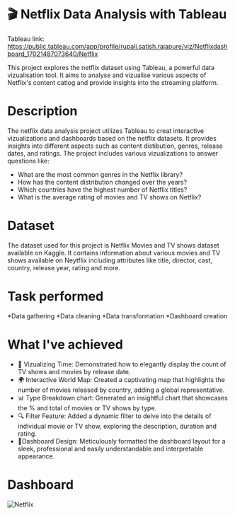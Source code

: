 # 🎬 Netflix Data Analysis with Tableau
Tableau link: https://public.tableau.com/app/profile/rupali.satish.rajapure/viz/Netflixdashboard_17021487073640/Netflix

This project explores the netflix dataset using Tableau, a powerful data vizualisation tool. It aims to analyse and vizualise various aspects of Netflix's content catlog and provide insights into the streaming platform.

 # Description
 The netflix data analysis project utilizes Tableau to creat interactive vizualizations and dashboards based on the netflix datasets. It provides insights into different aspects such as 
 content distibution, genres, release dates, and ratings.
 The project includes various vizualizations to answer questions like:
 * What are the most common genres in the Netflix library?
 * How has the content distribution changed over the years?
 * Which countries have the highest number of Netflix titles?
 * What is the average rating of movies and TV shows on Netflix?

# Dataset
The dataset used for this project is Netflix Movies and TV shows dataset available on Kaggle. It contains information about various movies and TV shows available on Neytflix including attributes like title, director, cast, country, release year, rating and more.
   
# Task performed
*Data gathering
*Data cleaning
*Data transformation
*Dashboard creation

# What I've achieved

* 📅 Vizualizing Time:
 Demonstrated how to elegantly display the count of TV shows and movies by release date.
* 🌍 Interactive World Map:
  Created a captivating map that highlights the number of movies released by country, adding a global representative.
* 📊 Type Breakdown chart:
 Generated an insightful chart that showcases the % and total of movies or TV shows by type.
* 🔍 Filter Feature:
Added a dynamic filter to delve into the details of individual movie or TV show, exploring the description, duration and rating.
* 🎨Dashboard Design:
 Meticulously formatted the dashboard layout for a sleek, professional and easily understandable and interpretable appearance.

# Dashboard 
![Netflix](https://github.com/Rupali4sr/Tableau_Dashboard_Projects/assets/143262390/92684d17-ebd8-448e-bc75-5f8ff030b226)

